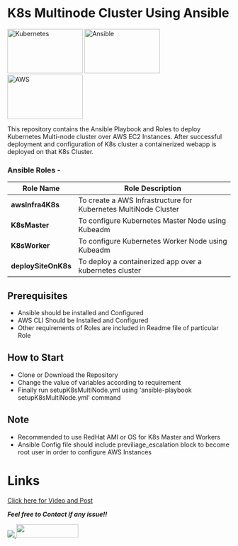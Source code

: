 # K8s Multinode Cluster Using Ansible  

<img src="https://www.eweek.com/imagesvr_ez/b2bezp/2020/09/Kubernetes.logo.png?alias=social_image" height=100 width=170 alt="Kubernetes" /> <img src="https://gorillalogic.com/wp-content/uploads/2016/10/maxresdefault-1.jpg" height=100 width=170 alt="Ansible" /> <img src="https://www.metaltoad.com/sites/default/files/styles/large_personal_photo_870x500_/public/2020-05/aws-logo-blog-header.png?itok=t4o3meiH" height=100 width=170 alt="AWS" />

This repository contains the Ansible Playbook and Roles to deploy Kubernetes Multi-node cluster over AWS EC2 Instances. After successful deployment and configuration of K8s cluster a containerized webapp is deployed on that K8s Cluster.  
  
### Ansible Roles -   

**Role Name** | **Role Description**
------------- | --------------------
**awsInfra4K8s** | To create a AWS Infrastructure for Kubernetes MultiNode Cluster
**K8sMaster** | To configure Kubernetes Master Node using Kubeadm  
**K8sWorker** | To configure Kubernetes Worker Node using Kubeadm
**deploySiteOnK8s** | To deploy a containerized app over a kubernetes cluster

## Prerequisites   
- Ansible should be installed and Configured
- AWS CLI Should be Installed and Configured  
- Other requirements of Roles are included in Readme file of particular Role

## How to Start 
- Clone or Download the Repository  
- Change the value of variables according to requirement  
- Finally run setupK8sMultiNode.yml using 'ansible-playbook setupK8sMultiNode.yml' command  

## Note  
- Recommended to use RedHat AMI or OS for K8s Master and Workers  
- Ansible Config file should include previliage_escalation block to become root user in order to configure AWS Instances  

# Links

[Click here for Video and Post](https://www.linkedin.com/in/amanjhagrolia143)
  
***Feel free to Contact if any issue!!***

<a href="https://www.linkedin.com/in/amanjhagrolia143" target="_blank"> <img src="https://img.shields.io/badge/LinkedIn-0077B5?style=for-the-badge&logo=linkedin&logoColor=white" /> </a> 
<a href="https://galaxy.ansible.com/jhagdu" target="_blank"> <img src="https://galaxy.ansible.com/assets/galaxy-logo-02.svg" height=30 width=140 /> </a>